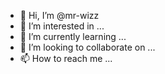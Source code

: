 - 👋 Hi, I’m @mr-wizz
- 👀 I’m interested in ...
- 🌱 I’m currently learning ...
- 💞️ I’m looking to collaborate on ...
- 📫 How to reach me ...

<!---
mr-wizz/mr-wizz is a ✨ special ✨ repository because its `README.md` (this file) appears on your GitHub profile.
You can click the Preview link to take a look at your changes.
--->
